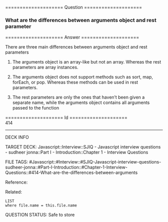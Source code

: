 ==================== Question ====================  

### What are the differences between arguments object and rest parameter  

==================== Answer ====================  

There are three main differences between arguments object and rest parameters

1. The arguments object is an array-like but not an array. Whereas the rest parameters are array instances.

2. The arguments object does not support methods such as sort, map, forEach, or pop. Whereas these methods can be used in rest parameters.

3. The rest parameters are only the ones that haven’t been given a separate name, while the arguments object contains all arguments passed to the function

==================== Id ====================  
414

---

DECK INFO

TARGET DECK: Javascript::Interview::SJIQ - Javascript interview questions - sudheer jonna::Part I - Introduction::Chapter 1 - Interview Questions

FILE TAGS: #Javascript::#Interview::#SJIQ-Javascript-interview-questions-sudheer-jonna::#Part-I-Introduction::#Chapter-1-Interview-Questions::#414-What-are-the-differences-between-arguments

Reference:

Related:

```dataview
LIST
where file.name = this.file.name
```

QUESTION STATUS: Safe to store

